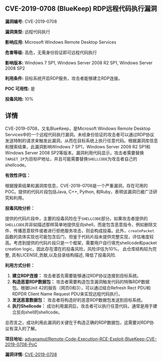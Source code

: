 ## CVE-2019-0708 (BlueKeep) RDP远程代码执行漏洞

**漏洞编号:** CVE-2019-0708

**漏洞类型:** 远程代码执行

**影响应用:** Microsoft Windows Remote Desktop Services

**危害等级:** 高危，无需身份验证即可远程代码执行

**影响版本:** Windows 7 SP1, Windows Server 2008 R2 SP1, Windows Server 2008 SP2

**利用条件:** 目标系统开启RDP服务，攻击者能够建立RDP连接。

**POC 可用性:** 是

**投毒风险:** 10%

## 详情

CVE-2019-0708，又名BlueKeep，是Microsoft Windows Remote Desktop Services中的一个远程代码执行漏洞。未经身份验证的攻击者可以通过RDP协议发送特制的请求来触发此漏洞，从而在目标系统上执行任意代码。根据漏洞库信息和搜索结果，此漏洞影响Windows 7 SP1，Windows Server 2008 R2 SP1和Windows Server 2008 SP2等版本。漏洞利用代码显示，攻击者需要替换`TARGET_IP`为目标IP地址，并且可能需要替换`SHELLCODE`为攻击者自己的shellcode。 

**有效性评估：**

根据搜索结果和漏洞库信息，CVE-2019-0708是一个严重漏洞，存在可用的POC。提供的代码片段包括Java, C++, Python, 和Ruby，表明该漏洞已被广泛研究和利用。

**投毒风险分析：**

提供的代码片段中，主要的投毒风险在于`SHELLCODE`部分。如果攻击者提供的`SHELLCODE`并非如描述那样简单地提供反向shell，而是包含恶意指令，例如删除文件、传播恶意软件或者进行拒绝服务攻击，则会构成投毒。此外，`createPacket`函数的具体实现也可能包含后门，但鉴于代码片段未提供完整实现，评估难度较高。考虑到提供的代码片段只是一个框架，需要用户自行填充shellcode和packet creation logic，因此存在潜在的投毒风险，风险评估为10%。 此仓库结构较为完整, 具有LICENSE,贡献,以及目录结构描述, 降低了投毒风险.

**利用方式分析：**

1.  **建立RDP连接：** 攻击者首先需要能够通过RDP协议连接到目标系统。
2.  **构造恶意RDP数据包：**  攻击者需要构造包含漏洞触发代码的特殊RDP数据包。根据Unit 42的报告（网页0和3），可以通过结合Refresh Rect PDU和RDPDR Client Name Request PDU来实现远程代码执行。
3.  **发送恶意数据包：**  攻击者将构造好的恶意RDP数据包发送到目标系统。
4.  **执行Shellcode：** 成功利用漏洞后，攻击者可以执行任意代码，通常是用于建立反向shell的shellcode。

总而言之，成功利用此漏洞的关键在于构造正确的RDP数据包，这需要对RDP协议有深入的了解。

**项目地址:** [adyanamul/Remote-Code-Execution-RCE-Exploit-BlueKeep-CVE-2019-0708-PoC](https://github.com/adyanamul/Remote-Code-Execution-RCE-Exploit-BlueKeep-CVE-2019-0708-PoC)

**漏洞详情:** [CVE-2019-0708](https://nvd.nist.gov/vuln/detail/CVE-2019-0708)